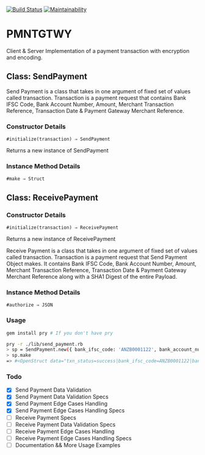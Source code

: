 [![Build Status](https://travis-ci.org/anik3tra0/pmntgtwy.svg?branch=master)](https://travis-ci.org/anik3tra0/pmntgtwy)
[![Maintainability](https://api.codeclimate.com/v1/badges/07dc716514f2f81693bf/maintainability)](https://codeclimate.com/github/anik3tra0/pmntgtwy/maintainability)

# PMNTGTWY

Client & Server Implementation of a payment transaction with encryption and encoding.

## Class: SendPayment

Send Payment is a class that takes in one argument of fixed set of values called transaction. Transaction is a payment request that contains Bank IFSC Code, Bank Account Number, Amount, Merchant Transaction Reference, Transaction Date & Payment Gateway Merchant Reference.

### Constructor Details
`#initialize(transaction) ⇒ SendPayment`

Returns a new instance of SendPayment

### Instance Method Details
`#make ⇒ Struct`

## Class: ReceivePayment

### Constructor Details
`#initialize(transaction) ⇒ ReceivePayment`

Returns a new instance of ReceivePayment

Receive Payment is a class that takes in one argument of fixed set of values called transaction. Transaction is a payment request that Send Payment Object makes. It contains Bank IFSC Code, Bank Account Number, Amount, Merchant Transaction Reference, Transaction Date & Payment Gateway Merchant Reference along with a SHA1 Digest of the entire Payload.

### Instance Method Details
`#authorize ⇒ JSON`

### Usage

```sh
gem install pry # If you don't have pry

pry -r ./lib/send_payment.rb
> sp = SendPayment.new({ bank_ifsc_code: 'ANZB0001122', bank_account_number: '1111222233334444', amount: '105000', merchant_transaction_ref: 'txn001', transaction_date: '2017-10-12', payment_gateway_merchant_reference: 'merc001' })
> sp.make
=> #<OpenStruct data="txn_status=success|bank_ifsc_code=ANZB0001122|bank_account_number=1111222233334444|amount=105000|merchant_transaction_ref=txn001|transaction_date=2017-10-12|payment_gateway_merchant_reference=merc001|hash=7c477a30ef756e1f29d3a4978a7c088a4b2a4c6c|payment_gateway_transaction_reference=pg_txn_0001">
```

### Todo

- [x] Send Payment Data Validation
- [x] Send Payment Data Validation Specs
- [x] Send Payment Edge Cases Handling
- [x] Send Payment Edge Cases Handling Specs
- [ ] Receive Payment Specs
- [ ] Receive Payment Data Validation Specs
- [ ] Receive Payment Edge Cases Handling
- [ ] Receive Payment Edge Cases Handling Specs
- [ ] Documentation && More Usage Examples
